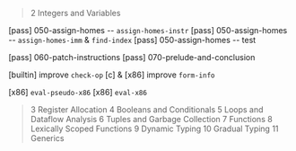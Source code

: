 > 2 Integers and Variables

[pass] 050-assign-homes -- `assign-homes-instr`
[pass] 050-assign-homes -- `assign-homes-imm` & `find-index`
[pass] 050-assign-homes -- test

[pass] 060-patch-instructions
[pass] 070-prelude-and-conclusion

[builtin] improve `check-op`
[c] & [x86] improve `form-info`

[x86] `eval-pseudo-x86`
[x86] `eval-x86`

> 3 Register Allocation
> 4 Booleans and Conditionals
> 5 Loops and Dataflow Analysis
> 6 Tuples and Garbage Collection
> 7 Functions
> 8 Lexically Scoped Functions
> 9 Dynamic Typing
> 10 Gradual Typing
> 11 Generics
